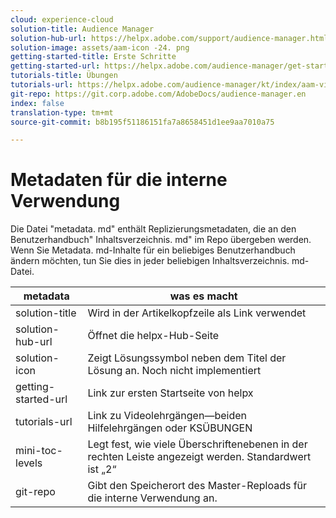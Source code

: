 ```yaml
---
cloud: experience-cloud
solution-title: Audience Manager
solution-hub-url: https://helpx.adobe.com/support/audience-manager.html
solution-image: assets/aam-icon -24. png
getting-started-title: Erste Schritte
getting-started-url: https://helpx.adobe.com/audience-manager/get-started.html
tutorials-title: Übungen
tutorials-url: https://helpx.adobe.com/audience-manager/kt/index/aam-videos.html
git-repo: https://git.corp.adobe.com/AdobeDocs/audience-manager.en
index: false
translation-type: tm+mt
source-git-commit: b8b195f51186151fa7a8658451d1ee9aa7010a75

---
```



# Metadaten für die interne Verwendung

Die Datei &quot;metadata. md&quot; enthält Replizierungsmetadaten, die an den Benutzerhandbuch&quot; Inhaltsverzeichnis. md&quot; im Repo übergeben werden. Wenn Sie Metadata. md-Inhalte für ein beliebiges Benutzerhandbuch ändern möchten, tun Sie dies in jeder beliebigen Inhaltsverzeichnis. md-Datei.

| metadata | was es macht |
|--- |--- |
| solution-title | Wird in der Artikelkopfzeile als Link verwendet |
| solution-hub-url | Öffnet die helpx-Hub-Seite |
| solution-icon | Zeigt Lösungssymbol neben dem Titel der Lösung an. Noch nicht implementiert |
| getting-started-url | Link zur ersten Startseite von helpx |
| tutorials-url | Link zu Videolehrgängen—beiden Hilfelehrgängen oder KSÜBUNGEN |
| mini-toc-levels | Legt fest, wie viele Überschriftenebenen in der rechten Leiste angezeigt werden. Standardwert ist „2“ |
| git-repo | Gibt den Speicherort des Master-Reploads für die interne Verwendung an. |
